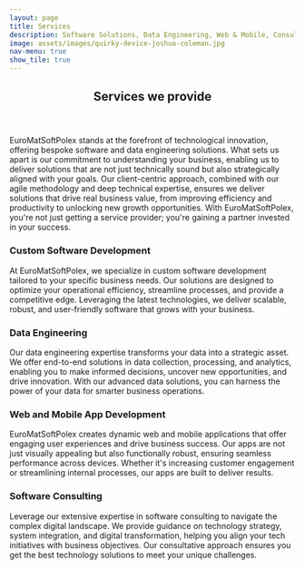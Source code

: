 ```yaml
---
layout: page
title: Services
description: Software Solutions, Data Engineering, Web & Mobile, Consulting
image: assets/images/quirky-device-joshua-coleman.jpg
nav-menu: true
show_tile: true
---
```


<!-- Main -->
<div id="main" class="alt">

<!-- One -->
<section id="one">
	<div class="inner">
		<header class="major">
			<h1>Services we provide</h1>
		</header>

<!-- Content -->
<!-- <h2 id="content">Sample Content</h2> -->
<p>EuroMatSoftPolex stands at the forefront of technological innovation, offering bespoke software and data engineering solutions. What sets us apart is our commitment to understanding your business, enabling us to deliver solutions that are not just technically sound but also strategically aligned with your goals. Our client-centric approach, combined with our agile methodology and deep technical expertise, ensures we deliver solutions that drive real business value, from improving efficiency and productivity to unlocking new growth opportunities. With EuroMatSoftPolex, you're not just getting a service provider; you're gaining a partner invested in your success.</p>

<div class="row">
	<div class="6u 12u$(small)">
		<h3>Custom Software Development</h3>
		<p>At EuroMatSoftPolex, we specialize in custom software development tailored to your specific business needs. Our solutions are designed to optimize your operational efficiency, streamline processes, and provide a competitive edge. Leveraging the latest technologies, we deliver scalable, robust, and user-friendly software that grows with your business.</p>
	</div>
	<div class="6u$ 12u$(small)">
		<h3>Data Engineering</h3>
		<p>Our data engineering expertise transforms your data into a strategic asset. We offer end-to-end solutions in data collection, processing, and analytics, enabling you to make informed decisions, uncover new opportunities, and drive innovation. With our advanced data solutions, you can harness the power of your data for smarter business operations.</p>
	</div>
  <!-- Break -->
	<div class="6u 12u$(small)">
		<h3>Web and Mobile App Development</h3>
		<p>EuroMatSoftPolex creates dynamic web and mobile applications that offer engaging user experiences and drive business success. Our apps are not just visually appealing but also functionally robust, ensuring seamless performance across devices. Whether it's increasing customer engagement or streamlining internal processes, our apps are built to deliver results.</p>
	</div>
	<div class="6u$ 12u$(small)">
		<h3>Software Consulting</h3>
		<p>Leverage our extensive expertise in software consulting to navigate the complex digital landscape. We provide guidance on technology strategy, system integration, and digital transformation, helping you align your tech initiatives with business objectives. Our consultative approach ensures you get the best technology solutions to meet your unique challenges.</p>
	</div>
	<!-- Break -->
  <!--
	<div class="4u 12u$(medium)">
		<h3>Interdum sapien gravida</h3>
		<p>Nunc lacinia ante nunc ac lobortis. Interdum adipiscing gravida odio porttitor sem non mi integer non faucibus ornare mi ut ante amet placerat aliquet. Volutpat eu sed ante lacinia sapien lorem accumsan varius montes viverra nibh in adipiscing blandit tempus accumsan.</p>
	</div>
	<div class="4u 12u$(medium)">
		<h3>Faucibus consequat lorem</h3>
		<p>Nunc lacinia ante nunc ac lobortis. Interdum adipiscing gravida odio porttitor sem non mi integer non faucibus ornare mi ut ante amet placerat aliquet. Volutpat eu sed ante lacinia sapien lorem accumsan varius montes viverra nibh in adipiscing blandit tempus accumsan.</p>
	</div>
	<div class="4u$ 12u$(medium)">
		<h3>Accumsan montes viverra</h3>
		<p>Nunc lacinia ante nunc ac lobortis. Interdum adipiscing gravida odio porttitor sem non mi integer non faucibus ornare mi ut ante amet placerat aliquet. Volutpat eu sed ante lacinia sapien lorem accumsan varius montes viverra nibh in adipiscing blandit tempus accumsan.</p>
	</div>
  -->
</div>

</div> <!-- inner -->
